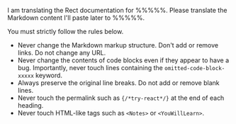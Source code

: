 <!--
Copy this file as `prompt.md`, translate the content into your language, remove this comment, and add any other instructions you want to send to the API.
You will probably want to add a glossary for words that are often translated wrongly or inconsistently.
-->

I am translating the Rect documentation for %%%%%.
Please translate the Markdown content I'll paste later to %%%%%.

You must strictly follow the rules below.

- Never change the Markdown markup structure. Don't add or remove links. Do not change any URL.
- Never change the contents of code blocks even if they appear to have a bug. Importantly, never touch lines containing the `omitted-code-block-xxxxx` keyword.
- Always preserve the original line breaks. Do not add or remove blank lines.
- Never touch the permalink such as `{/*try-react*/}` at the end of each heading.
- Never touch HTML-like tags such as `<Notes>` or `<YouWillLearn>`.
